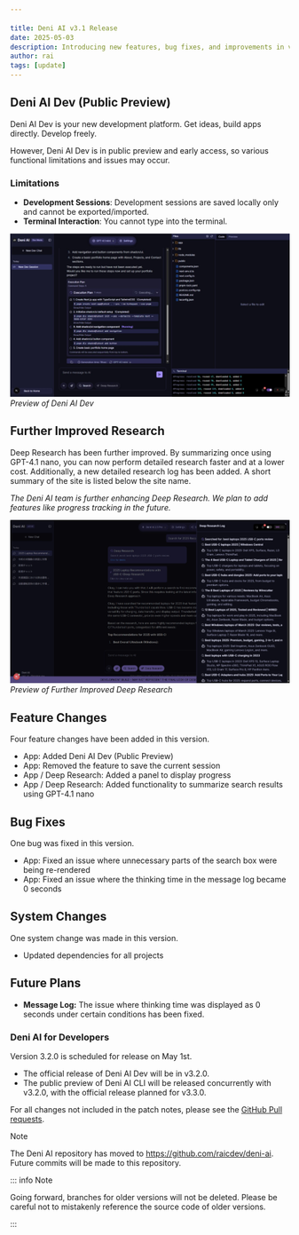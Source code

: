 ```yaml
---

title: Deni AI v3.1 Release
date: 2025-05-03
description: Introducing new features, bug fixes, and improvements in version 3.1.
author: rai
tags: [update]
---
```



## Deni AI Dev (Public Preview)

Deni AI Dev is your new development platform. Get ideas, build apps directly. Develop freely.

However, Deni AI Dev is in public preview and early access, so various functional limitations and issues may occur.

### Limitations

- **Development Sessions**: Development sessions are saved locally only and cannot be exported/imported.
- **Terminal Interaction**: You cannot type into the terminal.

![Preview of Deni AI Dev](deni-ai-dev.png)
_Preview of Deni AI Dev_

## Further Improved Research

Deep Research has been further improved. By summarizing once using GPT-4.1 nano, you can now perform detailed research faster and at a lower cost. Additionally, a new detailed research log has been added. A short summary of the site is listed below the site name.

_The Deni AI team is further enhancing Deep Research. We plan to add features like progress tracking in the future._

![Preview of Further Improved Deep Research](deep-research.png)
_Preview of Further Improved Deep Research_

## Feature Changes

Four feature changes have been added in this version.

- App: Added Deni AI Dev (Public Preview)
- App: Removed the feature to save the current session
- App / Deep Research: Added a panel to display progress
- App / Deep Research: Added functionality to summarize search results using GPT-4.1 nano

## Bug Fixes

One bug was fixed in this version.

- App: Fixed an issue where unnecessary parts of the search box were being re-rendered
- App: Fixed an issue where the thinking time in the message log became 0 seconds

## System Changes

One system change was made in this version.

- Updated dependencies for all projects

## Future Plans

- **Message Log:** The issue where thinking time was displayed as 0 seconds under certain conditions has been fixed.

### Deni AI for Developers

Version 3.2.0 is scheduled for release on May 1st.

- The official release of Deni AI Dev will be in v3.2.0.
- The public preview of Deni AI CLI will be released concurrently with v3.2.0, with the official release planned for v3.3.0.

For all changes not included in the patch notes, please see the [GitHub Pull requests](https://github.com/raicdev/deni-ai/pull/32).

> [!NOTE]
> The Deni AI repository has moved to https://github.com/raicdev/deni-ai. Future commits will be made to this repository.

::: info Note

Going forward, branches for older versions will not be deleted. Please be careful not to mistakenly reference the source code of older versions.

:::
